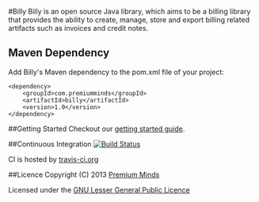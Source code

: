 #Billy
Billy is an open source Java library, which aims to be a billing library
that provides the ability to create, manage, store and export billing related artifacts
such as invoices and credit notes.

## Maven Dependency
Add Billy's Maven dependency to the pom.xml file of your project:
```
<dependency>
    <groupId>com.premiumminds</groupId>
    <artifactId>billy</artifactId>
    <version>1.0</version>
</dependency>
```
##Getting Started
Checkout our [getting started guide](http://premium-minds.github.io/billy/getStarted.html).

##Continuous Integration
[![Build Status](https://travis-ci.org/premium-minds/billy.png?branch=platypus-fix)](https://travis-ci.org/premium-minds/billy)

CI is hosted by [travis-ci.org](https://travis-ci.org/)

##Licence
Copyright (C) 2013 [Premium Minds](http://www.premium-minds.com/)

Licensed under the [GNU Lesser General Public Licence](http://www.gnu.org/licenses/lgpl.html)
